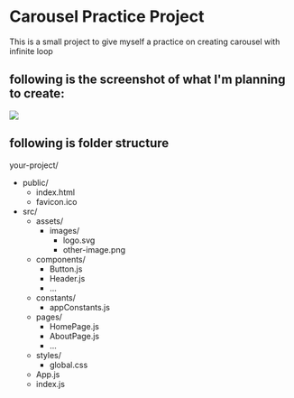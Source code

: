 # Carousel Practice Project

This is a small project to give myself a practice on creating carousel with infinite loop

## following is the screenshot of what I'm planning to create:

![](https://github.com/TenNga/Peloton-website-carousel/blob/main/screenShot.png)

## following is folder structure

your-project/
  - public/
    - index.html
    - favicon.ico
  - src/
    - assets/
      - images/
        - logo.svg
        - other-image.png
    - components/
      - Button.js
      - Header.js
      - ...
    - constants/
      - appConstants.js
    - pages/
      - HomePage.js
      - AboutPage.js
      - ...
    - styles/
      - global.css
    - App.js
    - index.js
